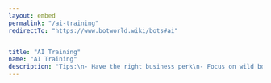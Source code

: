 ```yaml
---
layout: embed
permalink: "/ai-training"
redirectTo: "https://www.botworld.wiki/bots#ai"


title: "AI Training"
name: "AI Training"
description: "Tips:\n- Have the right business perk\n- Focus on wild bots\n- Fight above your level\n- Use your <a href='https://www.botworld.wiki/gadgets'>Gadgets</a>\n- Regular <a href='https://www.botworld.wiki/exploring#tricks'>exploring tricks</a>\nLevel costs:   500xp, 2000xp, 5000xp, 14000xp, 30000xp\nReset:   100g per level\n\nCheck out the <a href='https://www.botworld.wiki/'>wiki</a> page for detailed explanations..."
---
```




 
